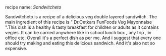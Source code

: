 recipe name: *Sandwitcheto*

Sandwitcheto is a recipe of a delicious veg double layered sandwitch.  The main ingredient of this recipe is " Dr.Oetkars FunFoods Veg Mayonnaise ".This dish is a healthy & tasty breakfast for children or adults as it contains vegies.  It can be carried anywhere like in school lunch box , any trip , in office etc. Overall it's a perfect dish as per me. And i suggest that every one should try making and eating this delicious sandwich. And it's also not so expensive.